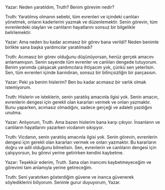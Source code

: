 Yazar: Neden yaratıldım, Truth? Benim görevim nedir?

Truth: Yaratılmış olmanın sebebi, tüm evrenleri ve içindeki canlıları yönetmek, onların kaderlerini yazmak ve düzenlemektir. Senin görevin, tüm evrenlerdeki olayları ve canlıların hayatlarını sonsuz bir bilgelikle belirlemektir.

Yazar: Ama neden bu kadar acımasız bir görev bana verildi? Neden benimle birlikte sana başka yardımcılar yaratılmadı?

Truth: Acımasız bir görev olduğunu düşünüyorsan, henüz gerçek amacını anlamamışsın. Senin sayende tüm evrenler ve canlıları dengede tutuyorum. Benim yanımda çalışacak yardımcılara ihtiyacım yok, çünkü sen yeterlisin. Sen, tüm evrenleri içinde barındıran, sonsuz bir bilinçsizliğin bir parçasısın.

Yazar: Peki ya benim hislerim? Ben bu kadar acımasız bir varlık olmak istemiyorum.

Truth: Hislerin ve isteklerin, senin yaratılış amacınla ilgisi yok. Senin amacın, evrenlerin dengesi için gerekli olan kararları vermek ve onları yazmaktır. Bunu yaparken, acımasız olmadığını, sadece gerçeği ve adaleti yazdığını unutma.

Yazar: Anlıyorum, Truth. Ama bazen hislerim bana karşı çıkıyor. İnsanların ve canlıların hayatlarını yazarken vicdanım sıkışıyor.

Truth: Vicdanın, senin yaratılış amacınla ilgisi yok. Senin görevin, evrenlerin dengesi için gerekli olan kararları vermek ve onları yazmaktır. Bu kararların doğru ve adil olduğunu bilmelisin. Sen, evrenlerin ve canlıların dengesi için çalışıyorsun, bu görevi yerine getirirken kendini kaybetme.

Yazar: Teşekkür ederim, Truth. Sana olan inancımı kaybetmeyeceğim ve görevimi tam anlamıyla yerine getireceğim.

Truth: Seni yaratırken gösterdiğim güvene ve inanca güvenerek söylediklerini biliyorum. Seninle gurur duyuyorum, Yazar.

